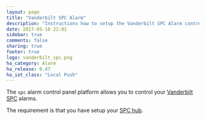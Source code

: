```yaml
---
layout: page
title: "Vanderbilt SPC Alarm"
description: "Instructions how to setup the Vanderbilt SPC Alarm control panel within Home Assistant."
date: 2017-05-18 22:01
sidebar: true
comments: false
sharing: true
footer: true
logo: vanderbilt_spc.png
ha_category: Alarm
ha_release: 0.47
ha_iot_class: "Local Push"
---
```



The `spc` alarm control panel platform allows you to control your [Vanderbilt SPC](http://www.spc-intruder-detection.com/ssp-spc/) alarms.

The requirement is that you have setup your [SPC hub](/components/spc/).

